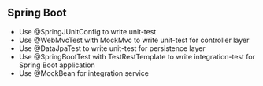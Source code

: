 ## Spring Boot
- Use @SpringJUnitConfig to write unit-test
- Use @WebMvcTest with MockMvc to write unit-test for controller layer
- Use @DataJpaTest to write unit-test for persistence layer
- Use @SpringBootTest with TestRestTemplate to write integration-test for Spring Boot application
- Use @MockBean for integration service


